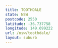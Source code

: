 ```yaml
---
title: TOOTHDALE
state: NSW
postcode: 2550
latitude: -36.737758
longitude: 149.699222
url: /nsw/toothdale/
layout: suburb
---
```

